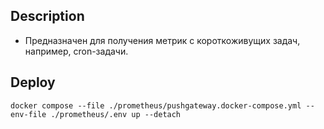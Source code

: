## Description

- Предназначен для получения метрик с короткоживущих задач, например, cron-задачи.

## Deploy

```
docker compose --file ./prometheus/pushgateway.docker-compose.yml --env-file ./prometheus/.env up --detach
```
